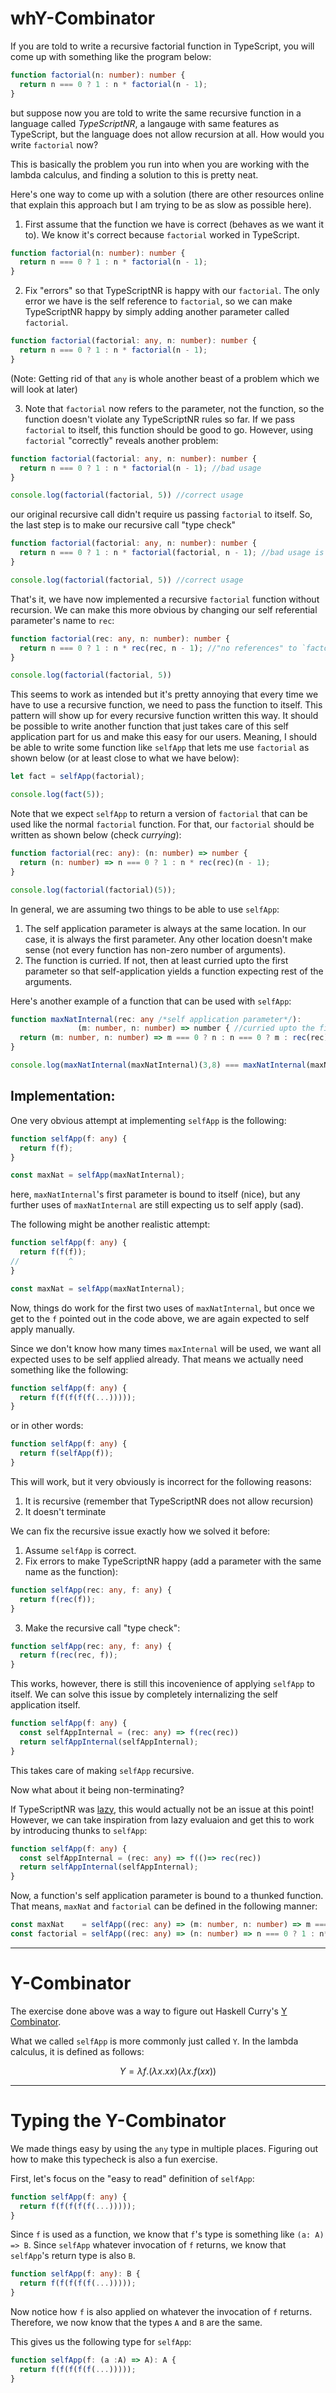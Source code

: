 # whY-Combinator

If you are told to write a recursive factorial function in TypeScript, you will come up
with something like the program below:

```typescript
function factorial(n: number): number {
  return n === 0 ? 1 : n * factorial(n - 1);
}
```

but suppose now you are told to write the same recursive function in a language called _TypeScriptNR_, a langauge
with same features as TypeScript, but the language does not allow recursion at all. How would you write `factorial` now?

This is basically the problem you run into when you are working with the lambda calculus, and finding a solution to this is
pretty neat.

Here's one way to come up with a solution (there are other resources online that explain this approach but I am trying to be
as slow as possible here).

1) First assume that the function we have is correct (behaves as we want it to). We know it's correct because `factorial`
worked in TypeScript.
```typescript
function factorial(n: number): number {
  return n === 0 ? 1 : n * factorial(n - 1);
}
```

2) Fix "errors" so that TypeScriptNR is happy with our `factorial`. The only error we have is the self reference to `factorial`, so we
can make TypeScriptNR happy by simply adding another parameter called `factorial`.
```typescript
function factorial(factorial: any, n: number): number {
  return n === 0 ? 1 : n * factorial(n - 1);
}
```
(Note: Getting rid of that `any` is whole another beast of a problem which we will look at later)

3) Note that `factorial` now refers to the parameter, not the function, so the function doesn't violate any TypeScriptNR rules so far.
If we pass `factorial` to itself, this function should be good to go. However, using `factorial` "correctly" reveals another problem:
```typescript
function factorial(factorial: any, n: number): number {
  return n === 0 ? 1 : n * factorial(n - 1); //bad usage
}

console.log(factorial(factorial, 5)) //correct usage
```

our original recursive call didn't require us passing `factorial` to itself. So, the last step is to make our recursive call "type check"
```typescript
function factorial(factorial: any, n: number): number {
  return n === 0 ? 1 : n * factorial(factorial, n - 1); //bad usage is good now
}

console.log(factorial(factorial, 5)) //correct usage
```

That's it, we have now implemented a recursive `factorial` function without recursion. We can make this more obvious by changing our
self referential parameter's name to `rec`:
```typescript
function factorial(rec: any, n: number): number {
  return n === 0 ? 1 : n * rec(rec, n - 1); //"no references" to `factorial` here
}

console.log(factorial(factorial, 5))
```

This seems to work as intended but it's pretty annoying that every time we have to use a recursive function, we need to pass the function
to itself. This pattern will show up for every recursive function written this way. It should be possible to write another function
that just takes care of this self application part for us and make this easy for our users.
Meaning, I should be able to write some function like `selfApp` that lets me use `factorial` as shown below (or at least close to what
we have below):

```typescript
let fact = selfApp(factorial);

console.log(fact(5));
```

Note that we expect `selfApp` to return a version of `factorial` that can be used like the normal `factorial` function. For that, our
`factorial` should be written as shown below (check *currying*):
```typescript
function factorial(rec: any): (n: number) => number {
  return (n: number) => n === 0 ? 1 : n * rec(rec)(n - 1);
}

console.log(factorial(factorial)(5));
```

In general, we are assuming two things to be able to use `selfApp`:
1) The self application parameter is always at the same location. In our case, it is always the first parameter.
Any other location doesn't make sense (not every function has non-zero number of arguments).
2) The function is curried. If not, then at least curried upto the first parameter so that self-application yields a
function expecting rest of the arguments.

Here's another example of a function that can be used with `selfApp`:
```typescript
function maxNatInternal(rec: any /*self application parameter*/):
               (m: number, n: number) => number { //curried upto the first parameter
  return (m: number, n: number) => m === 0 ? n : n === 0 ? m : rec(rec)(m-1,n-1);
}

console.log(maxNatInternal(maxNatInternal)(3,8) === maxNatInternal(maxNatInternal)(8,3)); // true
```

## Implementation:

One very obvious attempt at implementing `selfApp` is the following:
```typescript
function selfApp(f: any) {
  return f(f);
}

const maxNat = selfApp(maxNatInternal);
```
here, `maxNatInternal`'s first parameter is bound to itself (nice), but any further uses of `maxNatInternal` are still expecting us to
self apply (sad).


The following might be another realistic attempt:
```typescript
function selfApp(f: any) {
  return f(f(f));
//           ^
}

const maxNat = selfApp(maxNatInternal);
```
Now, things do work for the first two uses of `maxNatInternal`, but once we get to the `f` pointed out in the code above, we are again
expected to self apply manually.

Since we don't know how many times `maxInternal` will be used, we want all expected uses to be self applied already. That means we
actually need something like the following:
```typescript
function selfApp(f: any) {
  return f(f(f(f(f(...)))));
}
```

or in other words:

```typescript
function selfApp(f: any) {
  return f(selfApp(f));
}
```
This will work, but it very obviously is incorrect for the following reasons:
1. It is recursive (remember that TypeScriptNR does not allow recursion)
2. It doesn't terminate

We can fix the recursive issue exactly how we solved it before:

1. Assume `selfApp` is correct.
2. Fix errors to make TypeScriptNR happy (add a parameter with the same name as the function):
```typescript
function selfApp(rec: any, f: any) {
  return f(rec(f));
}
```
3. Make the recursive call "type check":
```typescript
function selfApp(rec: any, f: any) {
  return f(rec(rec, f));
}
```
This works, however, there is still this incovenience of applying `selfApp` to itself. We can solve this issue by completely internalizing the
self application itself.

```typescript
function selfApp(f: any) {
  const selfAppInternal = (rec: any) => f(rec(rec))
  return selfAppInternal(selfAppInternal);
}
```

This takes care of making `selfApp` recursive.

Now what about it being non-terminating?

If TypeScriptNR was [lazy](https://en.wikipedia.org/wiki/Lazy_evaluation), this would actually not be an issue at this point!
However, we can take inspiration from lazy evaluaion and get this to work by introducing thunks to `selfApp`:
```typescript
function selfApp(f: any) {
  const selfAppInternal = (rec: any) => f(()=> rec(rec))
  return selfAppInternal(selfAppInternal);
}
```

Now, a function's self application parameter is bound to a thunked function. That means, `maxNat` and `factorial` can be defined
in the following manner:

```typescript
const maxNat    = selfApp((rec: any) => (m: number, n: number) => m === 0 ? n : n === 0 ? m : (rec)(m-1,n-1));
const factorial = selfApp((rec: any) => (n: number) => n === 0 ? 1 : n*(rec)(n-1));
```

---

# Y-Combinator

The exercise done above was a way to figure out Haskell Curry's [Y Combinator](https://en.wikipedia.org/wiki/Fixed-point_combinator).

What we called `selfApp` is more commonly just called `Y`. In the lambda calculus, it is defined as follows:

```math
Y = \lambda f. (\lambda x. x x) (\lambda x. f(x x))
```

---

# Typing the Y-Combinator

We made things easy by using the `any` type in multiple places. Figuring out how to make this typecheck is also a fun exercise.

First, let's focus on the "easy to read" definition of `selfApp`:

```typescript
function selfApp(f: any) {
  return f(f(f(f(f(...)))));
}
```

Since `f` is used as a function, we know that `f`'s type is something like `(a: A) => B`. Since `selfApp` whatever invocation of `f` returns,
we know that `selfApp`'s return type is also `B`.

```typescript
function selfApp(f: any): B {
  return f(f(f(f(f(...)))));
}
```
Now notice how `f` is also applied on whatever the invocation of `f` returns. Therefore, we now know that the types `A` and `B` are the same.

This gives us the following type for `selfApp`:
```typescript
function selfApp(f: (a :A) => A): A {
  return f(f(f(f(f(...)))));
}
```
